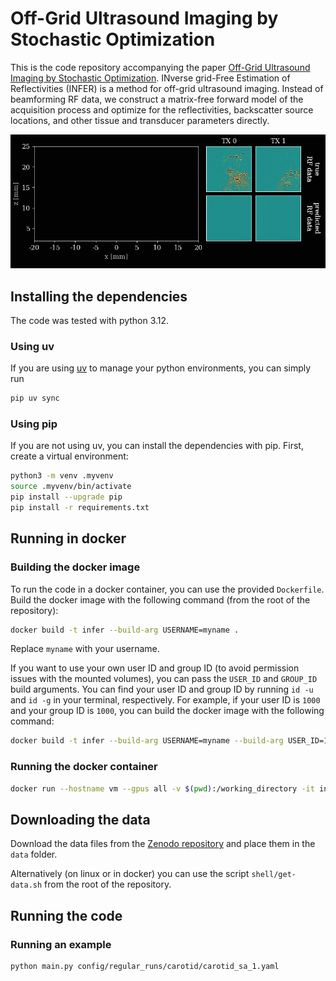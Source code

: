 # Off-Grid Ultrasound Imaging by Stochastic Optimization
This is the code repository accompanying the paper [Off-Grid Ultrasound Imaging by Stochastic Optimization](https://arxiv.org/abs/2407.02285).
INverse grid-Free Estimation of Reflectivities (INFER) is a method for off-grid ultrasound imaging. Instead of beamforming RF data, we construct a matrix-free forward model of the acquisition process and optimize for the reflectivities, backscatter source locations, and other tissue and transducer parameters directly.

![A figure from the paper showing a comparison of results.](assets/fitting.gif)

## Installing the dependencies
The code was tested with python 3.12.

### Using uv
If you are using [uv](https://docs.astral.sh/uv/) to manage your python environments, you can simply run
```bash
pip uv sync
```

### Using pip
If you are not using uv, you can install the dependencies with pip. First, create a virtual environment:
```bash
python3 -m venv .myvenv
source .myvenv/bin/activate
pip install --upgrade pip
pip install -r requirements.txt
```



## Running in docker
### Building the docker image
To run the code in a docker container, you can use the provided `Dockerfile`. Build the docker image with the following command (from the root of the repository): 
```bash
docker build -t infer --build-arg USERNAME=myname .
```

Replace `myname` with your username.

If you want to use your own user ID and group ID (to avoid permission issues with the mounted volumes), you can pass the `USER_ID` and `GROUP_ID` build arguments. You can find your user ID and group ID by running `id -u` and `id -g` in your terminal, respectively.
For example, if your user ID is `1000` and your group ID is `1000`, you can build the docker image with the following command:

```bash
docker build -t infer --build-arg USERNAME=myname --build-arg USER_ID=1000 --build-arg GROUP_ID=1000 .
```

### Running the docker container
```bash
docker run --hostname vm --gpus all -v $(pwd):/working_directory -it infer bash
```

## Downloading the data
Download the data files from the [Zenodo repository](https://zenodo.org/records/14925758) and place them in the `data` folder.

Alternatively (on linux or in docker) you can use the script `shell/get-data.sh` from the root of the repository.

## Running the code
### Running an example
```bash
python main.py config/regular_runs/carotid/carotid_sa_1.yaml
```
